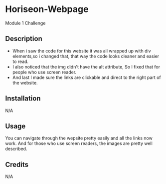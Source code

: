 # Horiseon-Webpage
Module 1 Challenge

## Description

- When i saw the code for this website it was all wrapped up with div elements,so i changed that, that way the code looks cleaner and easier to read.
- I also noticed that the img didn't have the alt attribute, So I fixed that for people who use screen reader.
- And last I made sure the links are clickable and direct to the right part of the website.



## Installation

N/A

## Usage

You can navigate through the wepsite pretty easily and all the links now work. And for those who use screen readers, the images are pretty well described.

## Credits 

N/A